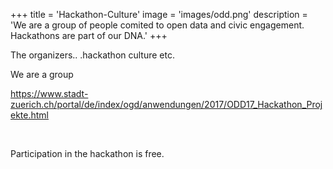 +++
title = 'Hackathon-Culture'
image = 'images/odd.png'
description = 'We are a group of people comited to open data and civic engagement. Hackathons are part of our DNA.'
+++

The organizers.. .hackathon culture etc.

We are a group 

https://www.stadt-zuerich.ch/portal/de/index/ogd/anwendungen/2017/ODD17_Hackathon_Projekte.html



<br>

Participation in the hackathon is free.
<br>
